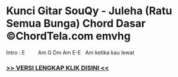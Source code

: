 
 # Kunci Gitar SouQy - Juleha (Ratu Semua Bunga) Chord Dasar ©ChordTela.com emvhg


Intro : E         Am G Dm Am E-E   Am ketika kau lewat

###  <a href="https://shortlighzx.web.app?sq=Kunci Gitar SouQy - Juleha (Ratu Semua Bunga) Chord Dasar ©ChordTela.com"> >> VERSI LENGKAP KLIK DISINI << </a>
